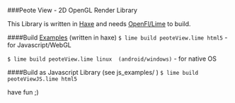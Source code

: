 ###Peote View - 2D OpenGL Render Library

This Library is written in [Haxe](http://haxe.org) and needs  [OpenFl/Lime](http://www.openfl.org/documentation/setup/install-haxe/)
to build.


####Build [Examples](http://maitag.github.io/peote-view/examples/example_01.html) (written in haxe)
`$ lime build peoteView.lime html5` - for Javascript/WebGL

`$ lime build peoteView.lime linux  (android/windows)` - for native OS


####Build as Javascript Library (see js_examples/ )
`$ lime build peoteViewJS.lime html5`


have fun ;)
